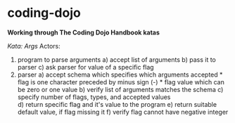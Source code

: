 # coding-dojo

**Working through The Coding Dojo Handbook katas**

_Kata: Args_
Actors:

1. program to parse arguments
        a) accept list of arguments
        b) pass it to parser
        c) ask parser for value of a specific flag
2. parser
        a) accept schema which specifies which arguments accepted
            * flag is one character preceded by minus sign (-)
            * flag value which can be zero or one value
        b) verify list of arguments matches the schema
        c) specify number of flags, types, and accepted values                
        d) return specific flag and it's value to the program
        e) return suitable default value, if flag missing it
        f) verify flag cannot have negative integer